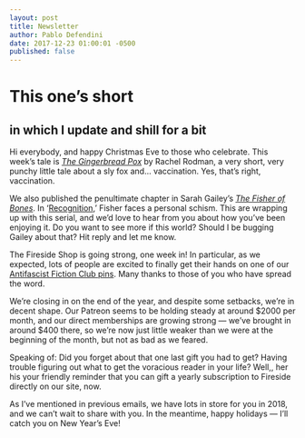 ```yaml
---
layout: post
title: Newsletter
author: Pablo Defendini
date: 2017-12-23 01:00:01 -0500
published: false
---
```


# This one’s short
## in which I update and shill for a bit

Hi everybody, and happy Christmas Eve to those who celebrate.
This week’s tale is [_The Gingerbread Pox_](https://firesidefiction.com/the-gingerbread-pox) by Rachel Rodman, a very short, very punchy little tale about a sly fox and... vaccination. Yes, that’s right, vaccination.

We also published the penultimate chapter in Sarah Gailey’s [_The  Fisher of Bones_](https://firesidefiction.com/book/the-fisher-of-bones). In ‘[Recognition](https://firesidefiction.com/the-fisher-of-bones/chapter-eleven-recognition),’ Fisher faces a personal schism. This are wrapping up with this serial, and we’d love to hear from you about how you’ve been enjoying it. Do you want to see more if this world? Should I be bugging Gailey about that? Hit reply and let me know.

The Fireside Shop is going strong, one week in! In particular, as we expected, lots of people are excited to finally get their hands on one of our [Antifascist Fiction Club pins](https://store.firesidefiction.com/products/antifascist-fiction-club-hard-enamel-pin). Many thanks to those of you who have spread the word.

We’re closing in on the end of the year, and despite some setbacks, we’re in decent shape. Our Patreon seems to be holding steady at around $2000 per month, and our direct memberships are growing strong — we’ve brought in around $400 there, so we’re now just little weaker than we were at the beginning of the month, but not as bad as we feared.

Speaking of: Did you forget about that one last gift you had to get? Having trouble figuring out what to get the voracious reader in your life? Well,, her his your friendly reminder that you can gift a yearly subscription to Fireside directly on our site, now.

As I’ve mentioned in previous emails, we have lots in store for you in 2018, and we can’t wait to share with you. In the meantime, happy holidays — I’ll catch you on New Year’s Eve!
